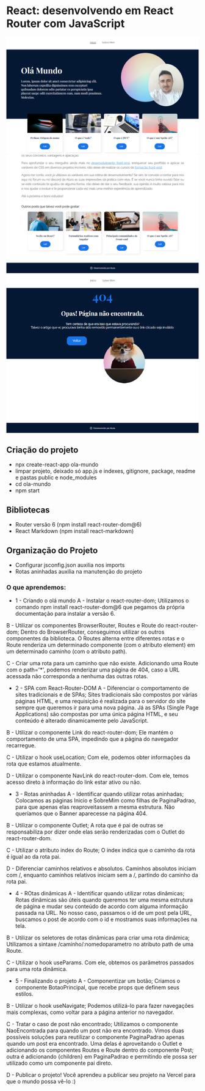 # React: desenvolvendo em React Router com JavaScript

<img src="https://github.com/adrianomatos/alura_react_router_ola-mundo/blob/main/Print1.png" alt="Print" />
<img src="https://github.com/adrianomatos/alura_react_router_ola-mundo/blob/main/Print2.png" alt="Print" />
<img src="https://github.com/adrianomatos/alura_react_router_ola-mundo/blob/main/Print3.png" alt="Print" />

## Criação do projeto
- npx create-react-app ola-mundo
- limpar projeto, deixado só app.js e indexes, gitignore, package, readme e pastas public e node_modules
- cd ola-mundo
- npm start

## Bibliotecas
- Router versão 6 (npm install react-router-dom@6)
- React Markdown (npm install react-markdown)

## Organização do Projeto
- Configurar jsconfig.json auxilia nos imports
- Rotas aninhadas auxilia na manutenção do projeto

### O que aprendemos:
- 1 - Criando o olá mundo
  A - Instalar o react-router-dom;
  Utilizamos o comando npm install react-router-dom@6 que pegamos da própria documentação para instalar a versão 6.

B - Utilizar os componentes BrowserRouter, Routes e Route do react-router-dom;
Dentro do BrowserRouter, conseguimos utilizar os outros componentes da biblioteca. O Routes alterna entre diferentes rotas e o Route renderiza um determinado componente (com o atributo element) em um determinado caminho (com o atributo path).

C - Criar uma rota para um caminho que não existe.
Adicionando uma Route com o path='\*', podemos renderizar uma página de 404, caso a URL acessada não corresponda a nenhuma das outras rotas.

- 2 - SPA com React-Router-DOM
  A - Diferenciar o comportamento de sites tradicionais e de SPAs;
  Sites tradicionais são compostos por várias páginas HTML, e uma requisição é realizada para o servidor do site sempre que queremos ir para uma nova página. Já as SPAs (Single Page Applications) são compostas por uma única página HTML, e seu conteúdo é alterado dinamicamente pelo JavaScript.

B - Utilizar o componente Link do react-router-dom;
Ele mantém o comportamento de uma SPA, impedindo que a página do navegador recarregue.

C - Utilizar o hook useLocation;
Com ele, podemos obter informações da rota que estamos atualmente.

D - Utilizar o componente NavLink do react-router-dom.
Com ele, temos acesso direto à informação do link estar ativo ou não.

- 3 - Rotas aninhadas
  A - Identificar quando utilizar rotas aninhadas;
  Colocamos as páginas Inicio e SobreMim como filhas de PaginaPadrao, para que apenas elas reaproveitassem a mesma estrutura. Não queríamos que o Banner aparecesse na página 404.

B - Utilizar o componente Outlet;
A rota que é pai de outras se responsabiliza por dizer onde elas serão renderizadas com o Outlet do react-router-dom.

C - Utilizar o atributo index do Route;
O index indica que o caminho da rota é igual ao da rota pai.

D - Diferenciar caminhos relativos e absolutos.
Caminhos absolutos iniciam com /, enquanto caminhos relativos iniciam sem a /, partindo do caminho da rota pai.

- 4 - ROtas dinâmicas
  A - Identificar quando utilizar rotas dinâmicas;
  Rotas dinâmicas são úteis quando queremos ter uma mesma estrutura de página e mudar seu conteúdo de acordo com alguma informação passada na URL. No nosso caso, passamos o id de um post pela URL, buscamos o post de acordo com o id e mostramos suas informações na tela.

B - Utilizar os seletores de rotas dinâmicas para criar uma rota dinâmica;
Utilizamos a sintaxe /caminho/:nomedoparametro no atributo path de uma Route.

C - Utilizar o hook useParams.
Com ele, obtemos os parâmetros passados para uma rota dinâmica.

- 5 - Finalizando o projeto
A - Componentizar um botão;
Criamos o componente BotaoPrincipal, que recebe props que definem seus estilos.

B - Utilizar o hook useNavigate;
Podemos utilizá-lo para fazer navegações mais complexas, como voltar para a página anterior no navegador.

C - Tratar o caso de post não encontrado;
Utilizamos o componente NaoEncontrada para quando um post não era encontrado. Vimos duas possíveis soluções para reutilizar o componente PaginaPadrao apenas quando um post era encontrado. Uma delas é aproveitando o Outlet e adicionando os componentes Routes e Route dentro do componente Post; outra é adicionando {children} em PaginaPadrao e permitindo ele possa ser utilizado como um componente pai direto.

D - Publicar o projeto!
Você aprendeu a publicar seu projeto na Vercel para que o mundo possa vê-lo :)
